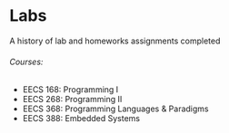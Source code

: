 # Labs
A history of lab and homeworks assignments completed 

###### Courses:
* EECS 168: Programming I
* EECS 268: Programming II
* EECS 368: Programming Languages & Paradigms
* EECS 388: Embedded Systems
